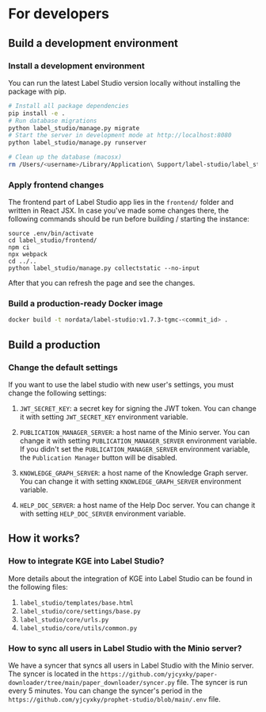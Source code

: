 # For developers

## Build a development environment
### Install a development environment

You can run the latest Label Studio version locally without installing the package with pip. 

```bash
# Install all package dependencies
pip install -e .
# Run database migrations
python label_studio/manage.py migrate
# Start the server in development mode at http://localhost:8080
python label_studio/manage.py runserver

# Clean up the database (macosx)
rm /Users/<username>/Library/Application\ Support/label-studio/label_studio.sqlite3
```

### Apply frontend changes

The frontend part of Label Studio app lies in the `frontend/` folder and written in React JSX. In case you've made some changes there, the following commands should be run before building / starting the instance:

```
source .env/bin/activate
cd label_studio/frontend/
npm ci
npx webpack
cd ../..
python label_studio/manage.py collectstatic --no-input
```

After that you can refresh the page and see the changes.

### Build a production-ready Docker image

```bash
docker build -t nordata/label-studio:v1.7.3-tgmc-<commit_id> .
```

## Build a production
### Change the default settings

If you want to use the label studio with new user's settings, you must change the following settings:

1. `JWT_SECRET_KEY`: a secret key for signing the JWT token. You can change it with setting `JWT_SECRET_KEY` environment variable.

2. `PUBLICATION_MANAGER_SERVER`: a host name of the Minio server. You can change it with setting `PUBLICATION_MANAGER_SERVER` environment variable. If you didn't set the `PUBLICATION_MANAGER_SERVER` environment variable, the `Publication Manager` button will be disabled.

3. `KNOWLEDGE_GRAPH_SERVER`: a host name of the Knowledge Graph server. You can change it with setting `KNOWLEDGE_GRAPH_SERVER` environment variable.

4. `HELP_DOC_SERVER`: a host name of the Help Doc server. You can change it with setting `HELP_DOC_SERVER` environment variable.

## How it works?

### How to integrate KGE into Label Studio?

More details about the integration of KGE into Label Studio can be found in the following files:

1. `label_studio/templates/base.html`
2. `label_studio/core/settings/base.py`
3. `label_studio/core/urls.py`
4. `label_studio/core/utils/common.py`

### How to sync all users in Label Studio with the Minio server?

We have a syncer that syncs all users in Label Studio with the Minio server. The syncer is located in the `https://github.com/yjcyxky/paper-downloader/tree/main/paper_downloader/syncer.py` file. The syncer is run every 5 minutes. You can change the syncer's period in the `https://github.com/yjcyxky/prophet-studio/blob/main/.env` file.
